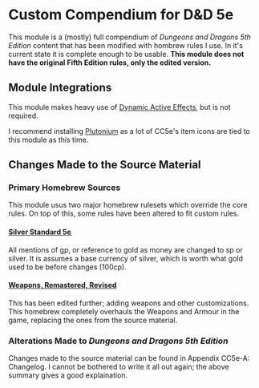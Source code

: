 # Custom Compendium for D&D 5e
This module is a (mostly) full compendium of _Dungeons and Dragons 5th Edition_ content that has been modified with hombrew rules I use. In it's current state it is complete enough to be usable. **This module does not have the original Fifth Edition rules, only the edited version.**
## Module Integrations
This module makes heavy use of <a href="https://gitlab.com/tposney/dae">Dynamic Active Effects,</a> but is not required.

I recommend installing <a href="https://github.com/TheGiddyLimit/plutonium-next">Plutonium</a> as a lot of CC5e's item icons are tied to this module as this time.
## Changes Made to the Source Material
### Primary Homebrew Sources
This module usus two major homebrew rulesets which override the core rules. On top of this, some rules have been altered to fit custom rules.
<h4><a href="https://docs.google.com/spreadsheets/d/1iVXZwJXahbYeITWFsU1Xfo8OCecxmM20Z4K22DZ83Pc/edit#gid=1355379407">Silver Standard 5e</a></h4>
All mentions of gp, or reference to gold as money are changed to sp or silver. It is assumes a base currency of silver, which is worth what gold used to be before changes (100cp).
<h4><a href="https://www.gmbinder.com/share/-LA-cZ6gjstFUUidNmIP">Weapons, Remastered, Revised</a></h4>
This has been edited further; adding weapons and other customizations. This homebrew completely overhauls the Weapons and Armour in the game, replacing the ones from the source material.

### Alterations Made to _Dungeons and Dragons 5th Edition_
Changes made to the source material can be found in Appendix CC5e-A: Changelog. I cannot be bothered to write it all out again; the above summary gives a good explaination.
